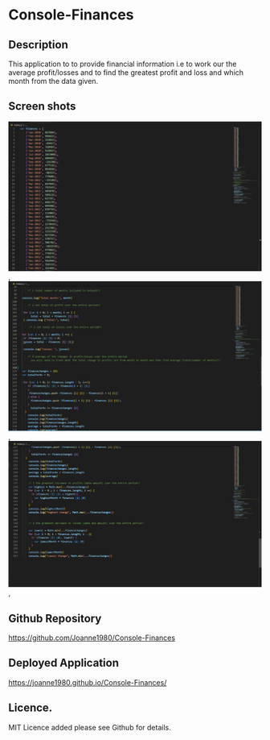 # Console-Finances

## Description

This application to to provide financial information i.e to work our the average profit/losses and to find the greatest profit and loss and which month from the data given. 

## Screen shots

![alt text](/images/console-finance1.png?raw=true),
![alt text](/images/console-finances2.png?raw=true),
![alt text](/images/console-finances3.png?raw=true),

## Github Repository
 
 https://github.com/Joanne1980/Console-Finances

## Deployed Application

https://joanne1980.github.io/Console-Finances/

## Licence.

MIT Licence added please see Github for details.
